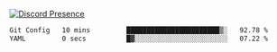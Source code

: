 [![Discord Presence](https://lanyard.cnrad.dev/api/689805100331696149)](https://discord.com/users/689805100331696149)

<!--START_SECTION:waka-->

```txt
Git Config   10 mins         ███████████████████████▒░   92.78 %
YAML         0 secs          █▓░░░░░░░░░░░░░░░░░░░░░░░   07.22 %
```

<!--END_SECTION:waka-->
<img src="https://hit.yhype.me/github/profile?user_id=53441990" alt="">
